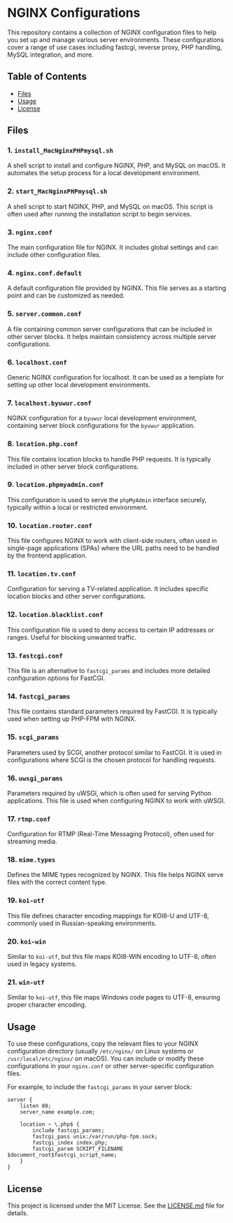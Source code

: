 # NGINX Configurations

This repository contains a collection of NGINX configuration files to help you set up and manage various server environments. These configurations cover a range of use cases including fastcgi, reverse proxy, PHP handling, MySQL integration, and more.

## Table of Contents

-   [Files](#files)
-   [Usage](#usage)
-   [License](#license)

## Files

### 1. `install_MacNginxPHPmysql.sh`

A shell script to install and configure NGINX, PHP, and MySQL on macOS. It automates the setup process for a local development environment.

### 2. `start_MacNginxPHPmysql.sh`

A shell script to start NGINX, PHP, and MySQL on macOS. This script is often used after running the installation script to begin services.

### 3. `nginx.conf`

The main configuration file for NGINX. It includes global settings and can include other configuration files.

### 4. `nginx.conf.default`

A default configuration file provided by NGINX. This file serves as a starting point and can be customized as needed.

### 5. `server.common.conf`

A file containing common server configurations that can be included in other server blocks. It helps maintain consistency across multiple server configurations.

### 6. `localhost.conf`

Generic NGINX configuration for localhost. It can be used as a template for setting up other local development environments.

### 7. `localhost.byuwur.conf`

NGINX configuration for a `byuwur` local development environment, containing server block configurations for the `byuwur` application.

### 8. `location.php.conf`

This file contains location blocks to handle PHP requests. It is typically included in other server block configurations.

### 9. `location.phpmyadmin.conf`

This configuration is used to serve the `phpMyAdmin` interface securely, typically within a local or restricted environment.

### 10. `location.router.conf`

This file configures NGINX to work with client-side routers, often used in single-page applications (SPAs) where the URL paths need to be handled by the frontend application.

### 11. `location.tv.conf`

Configuration for serving a TV-related application. It includes specific location blocks and other server configurations.

### 12. `location.blacklist.conf`

This configuration file is used to deny access to certain IP addresses or ranges. Useful for blocking unwanted traffic.

### 13. `fastcgi.conf`

This file is an alternative to `fastcgi_params` and includes more detailed configuration options for FastCGI.

### 14. `fastcgi_params`

This file contains standard parameters required by FastCGI. It is typically used when setting up PHP-FPM with NGINX.

### 15. `scgi_params`

Parameters used by SCGI, another protocol similar to FastCGI. It is used in configurations where SCGI is the chosen protocol for handling requests.

### 16. `uwsgi_params`

Parameters required by uWSGI, which is often used for serving Python applications. This file is used when configuring NGINX to work with uWSGI.

### 17. `rtmp.conf`

Configuration for RTMP (Real-Time Messaging Protocol), often used for streaming media.

### 18. `mime.types`

Defines the MIME types recognized by NGINX. This file helps NGINX serve files with the correct content type.

### 19. `koi-utf`

This file defines character encoding mappings for KOI8-U and UTF-8, commonly used in Russian-speaking environments.

### 20. `koi-win`

Similar to `koi-utf`, but this file maps KOI8-WIN encoding to UTF-8, often used in legacy systems.

### 21. `win-utf`

Similar to `koi-utf`, this file maps Windows code pages to UTF-8, ensuring proper character encoding.

## Usage

To use these configurations, copy the relevant files to your NGINX configuration directory (usually `/etc/nginx/` on Linux systems or `/usr/local/etc/nginx/` on macOS). You can include or modify these configurations in your `nginx.conf` or other server-specific configuration files.

For example, to include the `fastcgi_params` in your server block:

```nginx
server {
    listen 80;
    server_name example.com;

    location ~ \.php$ {
        include fastcgi_params;
        fastcgi_pass unix:/var/run/php-fpm.sock;
        fastcgi_index index.php;
        fastcgi_param SCRIPT_FILENAME $document_root$fastcgi_script_name;
    }
}
```

## License

This project is licensed under the MIT License. See the [LICENSE.md](LICENSE.md) file for details.
